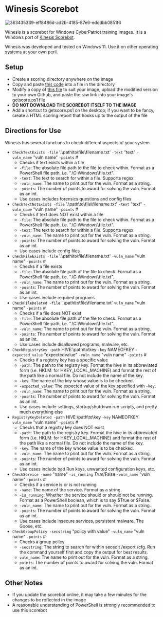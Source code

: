 # Winesis Scorebot


![363435339-eff8486d-ad2b-4185-87e6-edcdbb0851f6](https://github.com/user-attachments/assets/43b58322-37f9-4fb4-b40a-5482ab17f050)



Winesis is a scorebot for Windows CyberPatriot training images. It is a Windows port of [Kinesis Scorebot](https://github.com/mattkoco/Kinesis-Scorebot).

Winesis was developed and tested on Windows 11. Use it on other operating systems at your own peril.


## Setup
 - Create a scoring directory anywhere on the image
 - Copy and paste [this code](https://github.com/emomron2025/Winesis-Scorebot/blob/main/getscore.ps1) into a file in the directory
 - Modify a copy of [this file](https://github.com/emomron2025/Winesis-Scorebot/blob/main/winesis.ps1) to suit your image, upload the modified version to your own Github, and paste the raw link into your image's getscore.ps1 file
 - **DO NOT DOWNLOAD THE SCOREBOT ITSELF TO THE IMAGE**
 - Add a shortcut to getscore.ps1 on the desktop; if you want to be fancy, create a HTML scoring report that hooks up to the output of the file

## Directions for Use
Winesis has several functions to check different aspects of your system.
  - `CheckTextExists -file` '.\path\to\file\filename.txt' `-text` "text" `-vuln_name` "vuln name" `-points` #
    - Checks if text exists within a file
    - `-file`: The absolute file path to the file to check within. Format as a PowerShell file path, i.e. ".\C:\Windows\file.txt".
    - `-text`: The text to search for within a file. Supports regex. 
    - `-vuln_name`: The name to print out for the vuln. Format as a string.
    - `-points`: The number of points to award for solving the vuln. Format as an int.
    - Use cases includes forensics questions and config files
  - `CheckTextNotExists -file` '.\path\to\file\filename.txt' `-text` "text" `-vuln_name` "vuln name" `-points` #
    - Checks if text does NOT exist within a file
    - `-file`: The absolute file path to the file to check within. Format as a PowerShell file path, i.e. ".\C:\Windows\file.txt".
    - `-text`: The text to search for within a file. Supports regex  
    - `-vuln_name`: The name to print out for the vuln. Format as a string.
    - `-points`: The number of points to award for solving the vuln. Format as an int.
    - Use cases include config files
  - `CheckFileExists -file` '.\path\to\file\filename.txt' `-vuln_name` "vuln name" `-points` #
    - Checks if a file exists
    - `-file`: The absolute file path of the file to check. Format as a PowerShell file path, i.e. ".\C:\Windows\file.txt".
    - `-vuln_name`: The name to print out for the vuln. Format as a string.
    - `-points`: The number of points to award for solving the vuln. Format as an int.
    - Use cases include required programs
  - `CheckFileDeleted -file` '.\path\to\file\filename.txt' `vuln_name` "vuln name" `-points` #
    - Checks if a file does NOT exist
    - `-file`: The absolute file path of the file to check. Format as a PowerShell file path, i.e. ".\C:\Windows\file.txt".
    - `-vuln_name`: The name to print out for the vuln. Format as a string.
    - `-points`: The number of points to award for solving the vuln. Format as an int.
    - Use cases include disallowed programs, malware, etc.
  - `CheckRegistryKey -path` HIVE:\path\to\key `-key` NAMEOFKEY `-expected_value` "expectedvalue" `-vuln_name` "vuln name" `-points` #
    - Checks if a registry key has a specific value
    - `-path`: The path to the registry key. Format the hive in its abbreviated form (i.e. HKLM: for HKEY_LOCAL_MACHINE) and format the rest of the path like a normal file. Do not include the name of the key.
     - `-key`: The name of the key whose value is to be checked.
     - `-expected_value`: The expected value of the key specified with `-key`.
     - `-vuln_name`: The name to print out for the vuln. Format as a string.
     - `-points`: The number of points to award for solving the vuln. Format as an int.
    - Use cases include settings, startup/shutdown run scripts, and pretty much everything else
  - `RegistryKeyDeleted -path` HIVE:\path\to\key `-key` NAMEOFKEY `vuln_name` "vuln name" `-points` #
      - Checks that a registry key does NOT exist
      - `-path`: The path to the registry key. Format the hive in its abbreviated form (i.e. HKLM: for HKEY_LOCAL_MACHINE) and format the rest of the path like a normal file. Do not include the name of the key.
     - `-key`: The name of the key whose value is to be checked.
     - `-vuln_name`: The name to print out for the vuln. Format as a string.
     - `-points`: The number of points to award for solving the vuln. Format as an int.
     - Use cases include bad Run keys, unwanted configuration keys, etc.
  - `CheckService -name` "name" `-is_running` $True/$False `-vuln_name` "vuln name" `-points` #
     - Checks if a service is or is not running
     - `-name`: The name of the service. Format as a string.
     - `-is_running`: Whether the service should or should not be running. Format as a PowerShell boolean, which is to say $True or $False.
     - `-vuln_name`: The name to print out for the vuln. Format as a string.
     - `-points`: The number of points to award for solving the vuln. Format as an int.
     - Use cases include insecure services, persistent malware, The Goose, etc.
  - `CheckGroupPolicy -secstring` "policy with value" `-vuln_name` "vuln name" `-points` #
    - Checks a group policy
    - `-secstring`: The string to search for within secedit /export /cfg. Run the command yourself first and copy the output for best results.
    - `vuln_name`: The name to print out for the vuln. Format as a string.
    - `points`: The number of points to award for solving the vuln. Format as an int. 

## Other Notes
 - If you update the scorebot online, it may take a few minutes for the changes to be reflected in the image
 - A reasonable understanding of PowerShell is strongly recommended to use this scorebot
